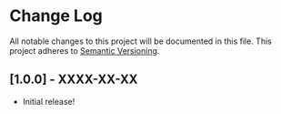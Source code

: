 # Change Log
All notable changes to this project will be documented in this file.
This project adheres to [Semantic Versioning](http://semver.org/).

## [1.0.0] - XXXX-XX-XX
* Initial release!
